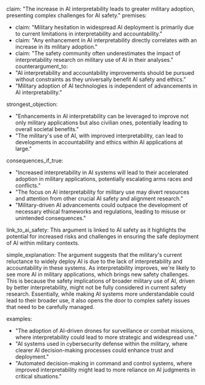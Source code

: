 claim: "The increase in AI interpretability leads to greater military adoption, presenting complex challenges for AI safety."
premises:
  - claim: "Military hesitation in widespread AI deployment is primarily due to current limitations in interpretability and accountability."
  - claim: "Any enhancement in AI interpretability directly correlates with an increase in its military adoption."
  - claim: "The safety community often underestimates the impact of interpretability research on military use of AI in their analyses."
counterargument_to:
  - "AI interpretability and accountability improvements should be pursued without constraints as they universally benefit AI safety and ethics."
  - "Military adoption of AI technologies is independent of advancements in AI interpretability."

strongest_objection:
  - "Enhancements in AI interpretability can be leveraged to improve not only military applications but also civilian ones, potentially leading to overall societal benefits."
  - "The military's use of AI, with improved interpretability, can lead to developments in accountability and ethics within AI applications at large."

consequences_if_true:
  - "Increased interpretability in AI systems will lead to their accelerated adoption in military applications, potentially escalating arms races and conflicts."
  - "The focus on AI interpretability for military use may divert resources and attention from other crucial AI safety and alignment research."
  - "Military-driven AI advancements could outpace the development of necessary ethical frameworks and regulations, leading to misuse or unintended consequences."

link_to_ai_safety: This argument is linked to AI safety as it highlights the potential for increased risks and challenges in ensuring the safe deployment of AI within military contexts.

simple_explanation: The argument suggests that the military's current reluctance to widely deploy AI is due to the lack of interpretability and accountability in these systems. As interpretability improves, we're likely to see more AI in military applications, which brings new safety challenges. This is because the safety implications of broader military use of AI, driven by better interpretability, might not be fully considered in current safety research. Essentially, while making AI systems more understandable could lead to their broader use, it also opens the door to complex safety issues that need to be carefully managed.

examples:
  - "The adoption of AI-driven drones for surveillance or combat missions, where interpretability could lead to more strategic and widespread use."
  - "AI systems used in cybersecurity defense within the military, where clearer AI decision-making processes could enhance trust and deployment."
  - "Automated decision-making in command and control systems, where improved interpretability might lead to more reliance on AI judgments in critical situations."